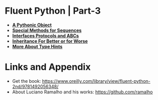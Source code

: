 # Fluent Python | Part-3

* **[A Pythonic Object](https://github.com/nihathalici/Fluent-Python/tree/main/PART-03/CHPT-11-A-Pythonic-Object)**
* **[Special Methods for Sequences](https://github.com/nihathalici/Fluent-Python/tree/main/PART-03/CHPT-12-Special-Methods-for-Sequences)**
* **[Interfaces Protocols and ABCs](https://github.com/nihathalici/Fluent-Python/tree/main/PART-03/CHPT-13-Interfaces-Protocols-and-ABCs)**
* **[Inheritance For Better or for Worse](https://github.com/nihathalici/Fluent-Python/tree/main/PART-03/CHPT-14-Inheritance-For-Better-or-for-Worse)**
* **[More About Type Hints](https://github.com/nihathalici/Fluent-Python/tree/main/PART-03/CHPT-15-More-About-Type-Hints)**



Links and Appendix
========================================================

- Get the book: https://www.oreilly.com/library/view/fluent-python-2nd/9781492056348/
- About Luciano Ramalho and his works: https://github.com/ramalho
